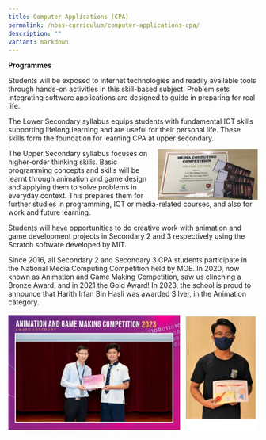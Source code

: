 ```yaml
---
title: Computer Applications (CPA)
permalink: /nbss-curriculum/computer-applications-cpa/
description: ""
variant: markdown
---
```

<p><strong>Programmes</strong></p>
<p>Students will be exposed to internet technologies and readily available tools through hands-on activities in this skill-based subject. Problem sets integrating software applications are designed to guide in preparing for real life.&nbsp;</p>
<p>The Lower Secondary syllabus equips students with fundamental ICT skills supporting lifelong learning and are useful for their personal life. These skills form the foundation for learning CPA at upper secondary.</p><img style="width: 40%;" src="/images/cpa1.jpeg" align="right">
<p>The Upper Secondary syllabus focuses on higher-order thinking skills. Basic programming concepts and skills will be learnt through animation and game design and applying them to solve problems in everyday context. This prepares them for further studies in programming, ICT or media-related courses, and also for work and future learning.</p>
<p>Students will have opportunities to do creative work with animation and game development projects in Secondary 2 and 3 respectively using the Scratch software developed by MIT.&nbsp;</p>
<p>Since 2016, all Secondary 2 and Secondary 3 CPA students participate in the National Media Computing Competition held by MOE. In 2020, now known as Animation and Game Making Competition, saw us clinching a Bronze Award, and in 2021 the Gold Award! In 2023, the school is proud to announce that Harith Irfan Bin Hasli was awarded Silver, in the Animation category.
	
![cpa](/images/cpa_3.JPG)

</p>